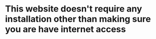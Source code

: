 # This website doesn't require any installation other than making sure you are have internet access

